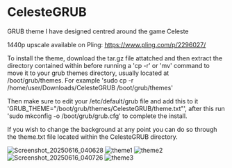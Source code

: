 # CelesteGRUB
GRUB theme I have designed centred around the game Celeste

1440p upscale available on Pling: https://www.pling.com/p/2296027/

To install the theme, download the tar.gz file attatched and then extract the directory contained within before running a 'cp -r' or 'mv' command to move it to your grub themes directory, usually located at /boot/grub/themes. For example 'sudo cp -r /home/user/Downloads/CelesteGRUB /boot/grub/themes'

Then make sure to edit your /etc/default/grub file and add this to it 'GRUB_THEME="/boot/grub/themes/CelesteGRUB/theme.txt"', after this run 'sudo mkconfig -o /boot/grub/grub.cfg' to complete the install.

If you wish to change the background at any point you can do so through the theme.txt file located within the CelesteGRUB directory.

![Screenshot_20250616_040628](https://github.com/user-attachments/assets/10b3714f-0969-4a71-94c4-0450ea3b7459)
![theme1](https://github.com/user-attachments/assets/ecb66671-afb4-4fb9-843c-d3c4251bc773)
![theme2](https://github.com/user-attachments/assets/0c662473-7686-4148-b8b1-51c4a0f5b8a5)
![Screenshot_20250616_040726](https://github.com/user-attachments/assets/778adc9b-645c-4c2c-a4cd-e9f86a4518ab)
![theme3](https://github.com/user-attachments/assets/e4322345-60a4-45fe-9677-2a1c9e77ce79)
